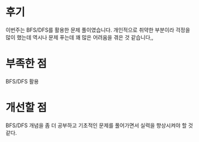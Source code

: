 # 후기
이번주는 BFS/DFS를 활용한 문제 풀이였습니다.
개인적으로 취약한 부분이라 걱정을 많이 했는데 역시나 문제 푸는데 꽤 많은 어려움을 겪은 것 같습니다,,

# 부족한 점
BFS/DFS 활용

# 개선할 점
BFS/DFS 개념을 좀 더 공부하고 기초적인 문제를 풀어가면서 실력을 향상시켜야 할 것 같다.
